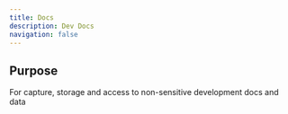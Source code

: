 ```yaml
---
title: Docs
description: Dev Docs
navigation: false
---
```


## Purpose

For capture, storage and access to non-sensitive development docs and data
